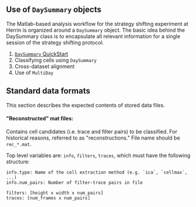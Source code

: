 ## Use of `DaySummary` objects

The Matlab-based analysis workflow for the strategy shifting experiment at Herrin is organized around a `DaySummary` object. The basic idea behind the DaySummary class is to encapsulate all relevant information for a single session of the strategy shifting protocol.

1. [`DaySummary` QuickStart](ds_quickstart.md)
2. Classifying cells using `DaySummary`
3. Cross-dataset alignment
4. Use of `MultiDay`

## Standard data formats

This section describes the expected contents of stored data files.

#### "Reconstructed" mat files:

Contains cell candidates (i.e. trace and filter pairs) to be classified. For historical reasons, referred to as "reconstructions." File name should be `rec_*.mat`.

Top level variables are: `info`, `filters`, `traces`, which must have the following structure:
```
info.type: Name of the cell extraction method (e.g. `ica`, `cellmax`, ...)
info.num_pairs: Number of filter-trace pairs in file

filters: [height x width x num_pairs]
traces: [num_frames x num_pairs]
```
